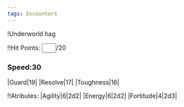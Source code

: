 ```yaml
---
tags: Encounters
---
```

!Underworld hag

!!Hit Points: <input size=1 >/20

### Speed:30
|Guard|19|
|Resolve|17|
|Toughness|16|

!!Atributes:
|Agility|6|2d2|
|Energy|6|2d2|
|Fortitude|4|2d3|

